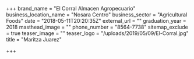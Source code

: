 +++
brand_name = "El Corral Almacen Agropecuario"
business_location_name = "Nosara Centro"
business_sector = "Agricultural Foods"
date = "2018-05-11T20:20:35Z"
external_url = ""
graduation_year = 2018
masthead_image = ""
phone_number = "8564-7738"
sitemap_exclude = true
teaser_image = ""
teaser_logo = "/uploads/2019/05/09/El-Corral.jpg"
title = "Maritza Juarez"

+++
